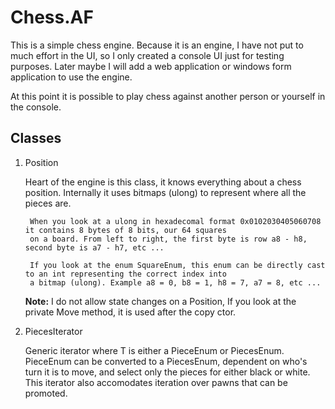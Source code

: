 # Chess.AF

This is a simple chess engine. Because it is an engine, I have not put to much effort in the UI, so I only created a console UI
just for testing purposes. Later maybe I will add a web application or windows form application to use the engine.

At this point it is possible to play chess against another person or yourself in the console.

## Classes

1. Position

    Heart of the engine is this class, it knows everything about a chess position.
    Internally it uses bitmaps (ulong) to represent where all the pieces are.
    
        When you look at a ulong in hexadecomal format 0x0102030405060708 it contains 8 bytes of 8 bits, our 64 squares
        on a board. From left to right, the first byte is row a8 - h8, second byte is a7 - h7, etc ...
        
        If you look at the enum SquareEnum, this enum can be directly cast to an int representing the correct index into
        a bitmap (ulong). Example a8 = 0, b8 = 1, h8 = 7, a7 = 8, etc ...
        
    **Note:** I do not allow state changes on a Position, If you look at the private Move method, it is used after the copy ctor.
    
2. PiecesIterator<T>

    Generic iterator where T is either a PieceEnum or PiecesEnum. PieceEnum can be converted to a PiecesEnum, dependent on who's
    turn it is to move, and select only the pieces for either black or white. This iterator also accomodates iteration over
    pawns that can be promoted.

